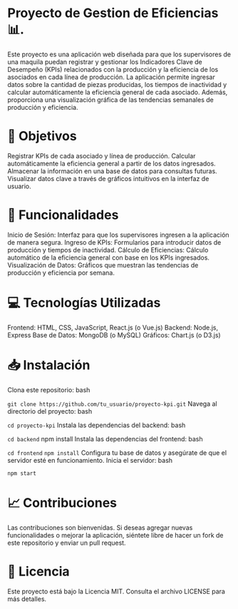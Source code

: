 # Proyecto de Gestion de Eficiencias📊.
Este proyecto es una aplicación web diseñada para que los supervisores de una maquila puedan registrar y gestionar los Indicadores Clave de Desempeño (KPIs) relacionados con la producción y la eficiencia de los asociados en cada línea de producción. La aplicación permite ingresar datos sobre la cantidad de piezas producidas, los tiempos de inactividad y calcular automáticamente la eficiencia general de cada asociado. Además, proporciona una visualización gráfica de las tendencias semanales de producción y eficiencia.

# 🚀 Objetivos
Registrar KPIs de cada asociado y línea de producción.
Calcular automáticamente la eficiencia general a partir de los datos ingresados.
Almacenar la información en una base de datos para consultas futuras.
Visualizar datos clave a través de gráficos intuitivos en la interfaz de usuario.

# 🔧 Funcionalidades
Inicio de Sesión: Interfaz para que los supervisores ingresen a la aplicación de manera segura.
Ingreso de KPIs: Formularios para introducir datos de producción y tiempos de inactividad.
Cálculo de Eficiencias: Cálculo automático de la eficiencia general con base en los KPIs ingresados.
Visualización de Datos: Gráficos que muestran las tendencias de producción y eficiencia por semana.

# 💻 Tecnologías Utilizadas
Frontend: HTML, CSS, JavaScript, React.js (o Vue.js)
Backend: Node.js, Express
Base de Datos: MongoDB (o MySQL)
Gráficos: Chart.js (o D3.js)

# 📥 Instalación
Clona este repositorio:
bash

```git clone https://github.com/tu_usuario/proyecto-kpi.git```
Navega al directorio del proyecto:
bash

```cd proyecto-kpi```
Instala las dependencias del backend:
bash

```cd backend```
npm install
Instala las dependencias del frontend:
bash

```cd frontend```
```npm install```
Configura tu base de datos y asegúrate de que el servidor esté en funcionamiento.
Inicia el servidor:
bash

```npm start```

# 📈 Contribuciones
Las contribuciones son bienvenidas. Si deseas agregar nuevas funcionalidades o mejorar la aplicación, siéntete libre de hacer un fork de este repositorio y enviar un pull request.

# 📜 Licencia
Este proyecto está bajo la Licencia MIT. Consulta el archivo LICENSE para más detalles.
